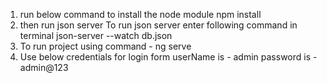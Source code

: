 1. run below command to install the node module
   npm install
2. then run json server
   To run json server enter following command in terminal
   json-server --watch db.json
3. To run project using command - ng serve
4. Use below credentials for login form
   userName is - admin
   password is - admin@123
